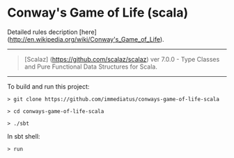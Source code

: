Conway's Game of Life (scala)
==========================

Detailed rules decription [here] (http://en.wikipedia.org/wiki/Conway's_Game_of_Life).
______________________

> [Scalaz] (https://github.com/scalaz/scalaz) ver 7.0.0 - Type Classes and Pure Functional Data Structures for Scala.

________________________

To build and run this project:

    > git clone https://github.com/immediatus/conways-game-of-life-scala
    
    > cd conways-game-of-life-scala
    
    > ./sbt

In sbt shell: 
    
    > run
